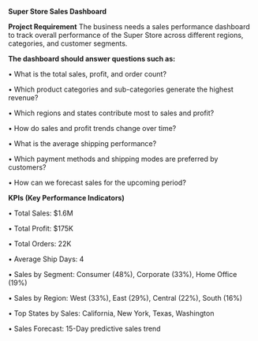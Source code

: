 **Super Store Sales Dashboard**

**Project Requirement**
The business needs a sales performance dashboard to track overall performance of the
Super Store across different regions, categories, and customer segments.

**The dashboard should answer questions such as:**

• What is the total sales, profit, and order count?

• Which product categories and sub-categories generate the highest revenue?

• Which regions and states contribute most to sales and profit?

• How do sales and profit trends change over time?

• What is the average shipping performance?

• Which payment methods and shipping modes are preferred by customers?

• How can we forecast sales for the upcoming period?

**KPIs (Key Performance Indicators)**

• Total Sales: $1.6M

• Total Profit: $175K

• Total Orders: 22K

• Average Ship Days: 4

• Sales by Segment: Consumer (48%), Corporate (33%), Home Office (19%)

• Sales by Region: West (33%), East (29%), Central (22%), South (16%)

• Top States by Sales: California, New York, Texas, Washington

• Sales Forecast: 15-Day predictive sales trend
